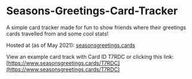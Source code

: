 # Seasons-Greetings-Card-Tracker
A simple card tracker made for fun to show friends where their greetings cards travelled from and some cool stats!

Hosted at (as of May 2021): [seasonsgreetings.cards](https://www.seasonsgreetings.cards)

View an example card track with Card ID T7RDC or clicking this link: [https://www.seasonsgreetings.cards/T7RDC](https://www.seasonsgreetings.cards/T7RDC)
